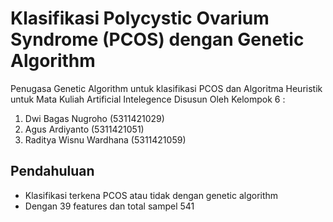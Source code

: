 # Klasifikasi Polycystic Ovarium Syndrome (PCOS) dengan Genetic Algorithm
Penugasa Genetic Algorithm untuk klasifikasi PCOS dan Algoritma Heuristik untuk Mata Kuliah Artificial Intelegence
Disusun Oleh Kelompok 6 :
1. Dwi Bagas Nugroho       (5311421029)
2. Agus Ardiyanto          (5311421051)
3. Raditya Wisnu Wardhana  (5311421059)
## Pendahuluan
- Klasifikasi terkena PCOS atau tidak dengan genetic algorithm
- Dengan 39 features dan total sampel 541
